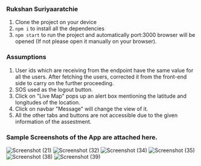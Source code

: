 ### Rukshan Suriyaaratchie

1. Clone the project on your device
2. `npm i` to install all the dependencies
3. `npm start` to run the project and automatically port:3000 browser will be opened (If not please open it manually on your browser).

### Assumptions

1. User ids which are receiving from the endpoint have the same value for all the users. After fetching the users, corrected it from the front-end side to carry on the further proceeding.
2. SOS used as the logout button.
3. Click on "Live Map" pops up an alert box mentioning the latitude and longitudes of the location.
4. Click on navbar "Message" will change the view of it.
5. All the other tabs and buttons are not accessible due to the given information of the assestment.


### Sample Screenshots of the App are attached here.

![Screenshot (21)](https://user-images.githubusercontent.com/51382542/114822108-36f18d80-9ddf-11eb-9aa6-de0a3043f2ac.png)
![Screenshot (32)](https://user-images.githubusercontent.com/51382542/114822355-8cc63580-9ddf-11eb-8273-11db2eea76ee.png)
![Screenshot (34)](https://user-images.githubusercontent.com/51382542/114842743-c48ca780-9df6-11eb-9b21-b303913b7ad5.png)
![Screenshot (35)](https://user-images.githubusercontent.com/51382542/114842753-c7879800-9df6-11eb-960b-76a16f370bd2.png)
![Screenshot (38)](https://user-images.githubusercontent.com/51382542/114858125-b2b30080-9e06-11eb-9eb5-d359d9c3e1ea.png)
![Screenshot (39)](https://user-images.githubusercontent.com/51382542/114858138-b6468780-9e06-11eb-9f67-3ee9aadc591a.png)
